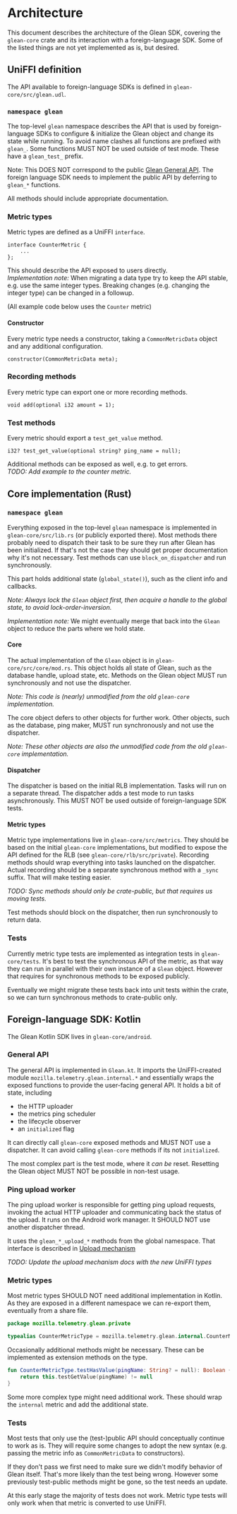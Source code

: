 # Architecture

This document describes the architecture of the Glean SDK, covering the `glean-core` crate and its interaction with a foreign-language SDK.
Some of the listed things are not yet implemented as is, but desired.

## UniFFI definition

The API available to foreign-language SDKs is defined in `glean-core/src/glean.udl`.


### `namespace glean`

The top-level `glean` namespace describes the API that is used by foreign-language SDKs to configure & initialize the Glean object and change its state while running.
To avoid name clashes all functions are prefixed with `glean_`.
Some functions MUST NOT be used outside of test mode. These have a `glean_test_` prefix.

Note: This DOES NOT correspond to the public [Glean General API](https://mozilla.github.io/glean/book/reference/general/index.html).
The foreign language SDK needs to implement the public API by deferring to `glean_*` functions.

All methods should include appropriate documentation.

### Metric types

Metric types are defined as a UniFFI `interface`.


```udl
interface CounterMetric {
	...
};
```

This should describe the API exposed to users directly.  
_Implementation note:_
When migrating a data type try to keep the API stable, e.g. use the same integer types.
Breaking changes (e.g. changing the integer type) can be changed in a followup.

(All example code below uses the `Counter` metric)

#### Constructor

Every metric type needs a constructor, taking a `CommonMetricData` object and any additional configuration.

```udl
constructor(CommonMetricData meta);
```

### Recording methods

Every metric type can export one or more recording methods.

```udl
void add(optional i32 amount = 1);
```

### Test methods

Every metric should export a `test_get_value` method.

```udl
i32? test_get_value(optional string? ping_name = null);
```

Additional methods can be exposed as well, e.g. to get errors.  
_TODO: Add example to the counter metric._

## Core implementation (Rust)

### `namespace glean`

Everything exposed in the top-level `glean` namespace is implemented in `glean-core/src/lib.rs` (or publicly exported there).
Most methods there probably need to dispatch their task to be sure they run after Glean has been initialized.
If that's not the case they should get proper documentation why it's not necessary.
Test methods can use `block_on_dispatcher` and run synchronously.

This part holds additional state (`global_state()`), such as the client info and callbacks.

_Note: Always lock the `Glean` object first, then acquire a handle to the global state, to avoid lock-order-inversion._

_Implementation note:_ We might eventually merge that back into the `Glean` object to reduce the parts where we hold state.

#### Core

The actual implementation of the `Glean` object is in `glean-core/src/core/mod.rs`.
This object holds all state of Glean, such as the database handle, upload state, etc.
Methods on the Glean object MUST run synchronously and not use the dispatcher.

_Note: This code is (nearly) unmodified from the old `glean-core` implementation._

The core object defers to other objects for further work.
Other objects, such as the database, ping maker, MUST run synchronously and not use the dispatcher.

_Note: These other objects are also the unmodified code from the old `glean-core` implementation._


#### Dispatcher

The dispatcher is based on the initial RLB implementation.
Tasks will run on a separate thread.
The dispatcher adds a test mode to run tasks asynchronously.
This MUST NOT be used outside of foreign-language SDK tests.

#### Metric types

Metric type implementations live in `glean-core/src/metrics`.
They should be based on the initial `glean-core` implementations,
but modified to expose the API defined for the RLB (see `glean-core/rlb/src/private`).
Recording methods should wrap everything into tasks launched on the dispatcher.
Actual recording should be a separate synchronous method with a `_sync` suffix.
That will make testing easier.

_TODO: Sync methods should only be crate-public, but that requires us moving tests._

Test methods should block on the dispatcher, then run synchronously to return data.

### Tests

Currently metric type tests are implemented as integration tests in `glean-core/tests`.
It's best to test the synchronous API of the metric,
as that way they can run in parallel with their own instance of a `Glean` object.
However that requires for synchronous methods to be exposed publicly.

Eventually we might migrate these tests back into unit tests within the crate, so we can turn synchronous methods to crate-public only.

## Foreign-language SDK: Kotlin

The Glean Kotlin SDK lives in `glean-core/android`.

### General API

The general API is implemented in `Glean.kt`.
It imports the UniFFI-created module `mozilla.telemetry.glean.internal.*` and essentially wraps the exposed functions to provide the user-facing general API.
It holds a bit of state, including

* the HTTP uploader
* the metrics ping scheduler
* the lifecycle observer
* an `initialized` flag

It can directly call `glean-core` exposed methods and MUST NOT use a dispatcher.
It can avoid calling `glean-core` methods if its not `initialized`.

The most complex part is the test mode, where it _can be_ reset.
Resetting the Glean object MUST NOT be possible in non-test usage.

### Ping upload worker

The ping upload worker is responsible for getting ping upload requests,
invoking the actual HTTP uploader
and communicating back the status of the upload.
It runs on the Android work manager.
It SHOULD NOT use another dispatcher thread.

It uses the `glean_*_upload_*` methods from the global namespace.
That interface is described in [Upload mechanism](https://mozilla.github.io/glean/dev/core/internal/upload.html)

_TODO: Update the upload mechanism docs with the new UniFFI types_

### Metric types
 
Most metric types SHOULD NOT need additional implementation in Kotlin.
As they are exposed in a different namespace we can re-export them, eventually from a share file.

```kotlin
package mozilla.telemetry.glean.private

typealias CounterMetricType = mozilla.telemetry.glean.internal.CounterMetric
```

Occasionally additional methods might be necessary.
These can be implemented as extension methods on the type.

```kotlin
fun CounterMetricType.testHasValue(pingName: String? = null): Boolean {
    return this.testGetValue(pingName) != null
}
```

Some more complex type might need additional work.
These should wrap the `internal` metric and add the additional state.

### Tests

Most tests that only use the (test-)public API should conceptually continue to work as is.
They will require some changes to adopt the new syntax (e.g. passing the metric info as `CommonMetricData` to constructors).

If they don't pass we first need to make sure we didn't modify behavior of Glean itself.
That's more likely than the test being wrong.
However some previously test-public methods might be gone,
so the test needs an update.

At this early stage the majority of tests does not work.
Metric type tests will only work when that metric is converted to use UniFFI.